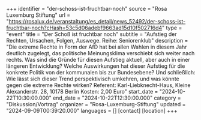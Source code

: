 +++
identifier = "der-schoss-ist-fruchtbar-noch"
source = "Rosa Luxemburg Stiftung"
url = "https://rosalux.de/veranstaltung/es_detail/news_52492/der-schoss-ist-fruchtbar-noch?cHash=53c5d06adebf9663ad15d10f502716d4"
type = "event"
title = "Der Schoß ist fruchtbar noch"
subtitle = "Aufstieg der Rechten, Ursachen, Folgen, Auswege.  Reihe: Seniorenklub"
description = "Die extreme Rechte in Form der AfD hat bei allen Wahlen in diesem Jahr deutlich zugelegt, das politische Meinungsklima verschiebt sich weiter nach rechts. Was sind die Gründe für diesen Aufstieg  aktuell, aber auch in einer längeren Entwicklung? Welche Auswirkungen hat dieser Aufstieg für die konkrete Politik  von der kommunalen bis zur Bundesebene? Und schließlich: Wie lässt sich dieser Trend perspektivisch umkehren, und was könnte gegen die extreme Rechte wirken?
Referent: 
Karl-Liebknecht-Haus, Kleine Alexanderstr. 28, 10178 Berlin
Kosten: 2,00 Euro"
start_date = "2024-10-22T10:30:00.000"
end_date = "2024-10-22T12:30:00.000"
category = "Diskussion/Vortrag"
organizer = "Rosa-Luxemburg-Stiftung"
updated = "2024-09-09T00:39:20.000"
languages = []
[contact]
[location]
+++